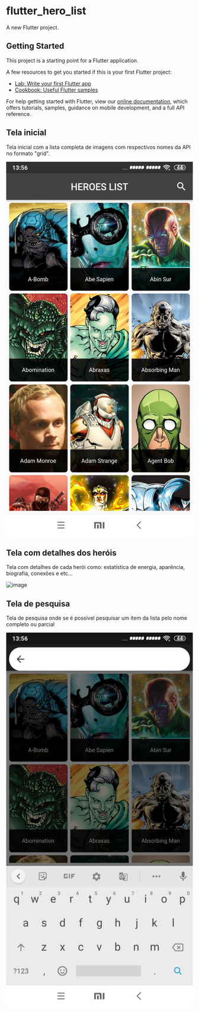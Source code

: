 # flutter_hero_list

A new Flutter project.

## Getting Started

This project is a starting point for a Flutter application.

A few resources to get you started if this is your first Flutter project:

- [Lab: Write your first Flutter app](https://flutter.dev/docs/get-started/codelab)
- [Cookbook: Useful Flutter samples](https://flutter.dev/docs/cookbook)

For help getting started with Flutter, view our
[online documentation](https://flutter.dev/docs), which offers tutorials,
samples, guidance on mobile development, and a full API reference.

## Tela inicial 

Tela inicial com a lista completa de imagens com respectivos nomes da API no formato "grid".

![image](images/screenshot1.jpg)

## Tela com detalhes dos heróis

Tela com detalhes de cada herói como: estatística de energia, aparência, biografia, conexões e etc...

![image](image/screenshot3.jpg)

## Tela de pesquisa

Tela de pesquisa onde se é possível pesquisar um ítem da lista pelo nome completo ou parcial

![image](images/screenshot2.jpg)